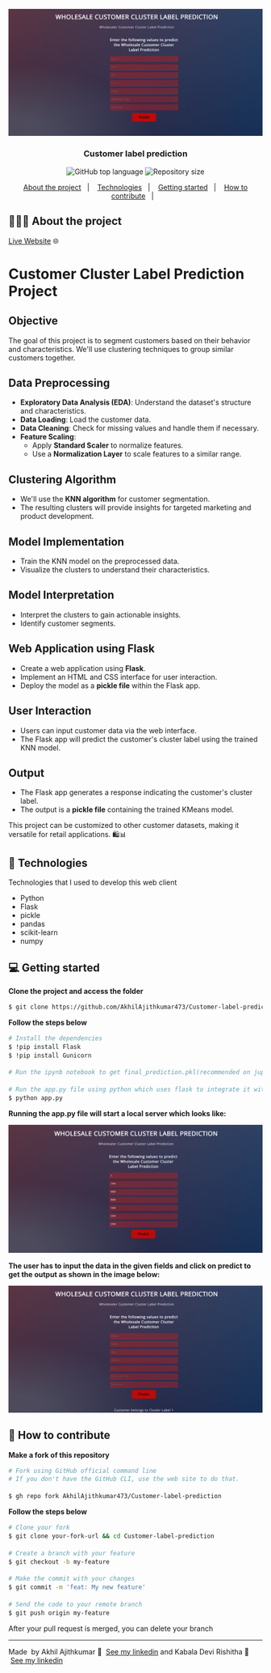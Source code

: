 ![Customer label prediction](https://github.com/AkhilAjithkumar473/Customer-label-prediction/blob/main/Homepage.png)

<h3 align="center">
  Customer label prediction
</h3>

<p align="center">
  <img alt="GitHub top language" src="https://img.shields.io/github/languages/top/AkhilAjithkumar473/Customer-label-prediction">
  
  <img alt="Repository size" src="https://img.shields.io/github/repo-size/AkhilAjithkumar473/Customer-label-prediction">
</p>

<p align="center">
  <a href="#-about-the-project">About the project</a>&nbsp;&nbsp;&nbsp;|&nbsp;&nbsp;&nbsp;
  <a href="#-technologies">Technologies</a>&nbsp;&nbsp;&nbsp;|&nbsp;&nbsp;&nbsp;
  <a href="#-getting-started">Getting started</a>&nbsp;&nbsp;&nbsp;|&nbsp;&nbsp;&nbsp;
  <a href="#-how-to-contribute">How to contribute</a>&nbsp;&nbsp;&nbsp;|&nbsp;&nbsp;&nbsp;
</p>

## 👨🏻‍💻 About the project

[Live Website](https://your-deployed-website-url.com) 🌐

# Customer Cluster Label Prediction Project

## Objective
The goal of this project is to segment customers based on their behavior and characteristics. We'll use clustering techniques to group similar customers together.

## Data Preprocessing
- **Exploratory Data Analysis (EDA)**: Understand the dataset's structure and characteristics.
- **Data Loading**: Load the customer data.
- **Data Cleaning**: Check for missing values and handle them if necessary.
- **Feature Scaling**:
  - Apply **Standard Scaler** to normalize features.
  - Use a **Normalization Layer** to scale features to a similar range.

## Clustering Algorithm
- We'll use the **KNN algorithm** for customer segmentation.
- The resulting clusters will provide insights for targeted marketing and product development.

## Model Implementation
- Train the KNN model on the preprocessed data.
- Visualize the clusters to understand their characteristics.

## Model Interpretation
- Interpret the clusters to gain actionable insights.
- Identify customer segments.

## Web Application using Flask
- Create a web application using **Flask**.
- Implement an HTML and CSS interface for user interaction.
- Deploy the model as a **pickle file** within the Flask app.

## User Interaction
- Users can input customer data via the web interface.
- The Flask app will predict the customer's cluster label using the trained KNN model.

## Output
- The Flask app generates a response indicating the customer's cluster label.
- The output is a **pickle file** containing the trained KMeans model.

This project can be customized to other customer datasets, making it versatile for retail applications. 🛍️📊


## 🚀 Technologies

Technologies that I used to develop this web client

- Python
- Flask
- pickle
- pandas
- scikit-learn
- numpy

## 💻 Getting started

**Clone the project and access the folder**

```bash
$ git clone https://github.com/AkhilAjithkumar473/Customer-label-prediction.git && cd Customer-label-prediction
```

**Follow the steps below**

```bash
# Install the dependencies
$ !pip install Flask
$ !pip install Gunicorn

# Run the ipynb notebook to get final_prediction.pkl(recommended on jupyter notebook)

# Run the app.py file using python which uses flask to integrate it with index.html file
$ python app.py
```
**Running the app.py file will start a local server which looks like:**

![Input](https://github.com/AkhilAjithkumar473/Customer-label-prediction/blob/main/Input.png)

**The user has to input the data in the given fields and click on predict to get the output as shown in the image below:**

![Output](https://github.com/AkhilAjithkumar473/Customer-label-prediction/blob/main/output.png)

## 🤔 How to contribute

**Make a fork of this repository**

```bash
# Fork using GitHub official command line
# If you don't have the GitHub CLI, use the web site to do that.

$ gh repo fork AkhilAjithkumar473/Customer-label-prediction
```

**Follow the steps below**

```bash
# Clone your fork
$ git clone your-fork-url && cd Customer-label-prediction

# Create a branch with your feature
$ git checkout -b my-feature

# Make the commit with your changes
$ git commit -m 'feat: My new feature'

# Send the code to your remote branch
$ git push origin my-feature
```

After your pull request is merged, you can delete your branch 

---

Made &nbsp;by Akhil Ajithkumar 👋 &nbsp;[See my linkedin](https://www.linkedin.com/in/akhil-ajithkumar-230b52220/)
and Kabala Devi Rishitha 👋 &nbsp;[See my linkedin](http://www.linkedin.com/in/kabala-devi-rishitha-b8b150283)